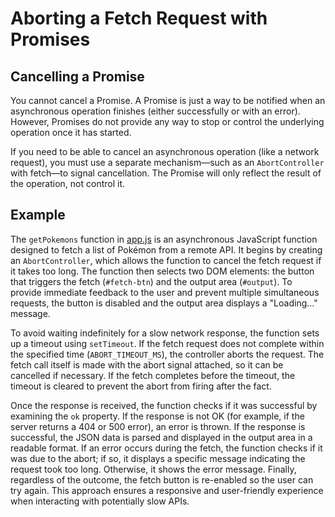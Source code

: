 # Aborting a Fetch Request with Promises

## Cancelling a Promise

You cannot cancel a Promise. A Promise is just a way to be notified when an asynchronous operation finishes (either successfully or with an error). However, Promises do not provide any way to stop or control the underlying operation once it has started.

If you need to be able to cancel an asynchronous operation (like a network request), you must use a separate mechanism—such as an `AbortController` with fetch—to signal cancellation. The Promise will only reflect the result of the operation, not control it.

## Example

The `getPokemons` function in [app.js](week2/fetch-abort/app.js) is an asynchronous JavaScript function designed to
fetch a list of Pokémon from a remote API. It begins by creating an
`AbortController`, which allows the function to cancel the fetch request if it
takes too long. The function then selects two DOM elements: the button that
triggers the fetch (`#fetch-btn`) and the output area (`#output`). To provide
immediate feedback to the user and prevent multiple simultaneous requests, the
button is disabled and the output area displays a "Loading..." message.

To avoid waiting indefinitely for a slow network response, the function sets up
a timeout using `setTimeout`. If the fetch request does not complete within the
specified time (`ABORT_TIMEOUT_MS`), the controller aborts the request. The
fetch call itself is made with the abort signal attached, so it can be cancelled
if necessary. If the fetch completes before the timeout, the timeout is cleared
to prevent the abort from firing after the fact.

Once the response is received, the function checks if it was successful by
examining the `ok` property. If the response is not OK (for example, if the
server returns a 404 or 500 error), an error is thrown. If the response is
successful, the JSON data is parsed and displayed in the output area in a
readable format. If an error occurs during the fetch, the function checks if it
was due to the abort; if so, it displays a specific message indicating the
request took too long. Otherwise, it shows the error message. Finally,
regardless of the outcome, the fetch button is re-enabled so the user can try
again. This approach ensures a responsive and user-friendly experience when
interacting with potentially slow APIs.
